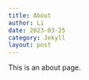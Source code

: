 ```yaml
---
title: About
author: Li
date: 2023-03-25
category: Jekyll
layout: post
---
```


This is an about page.
